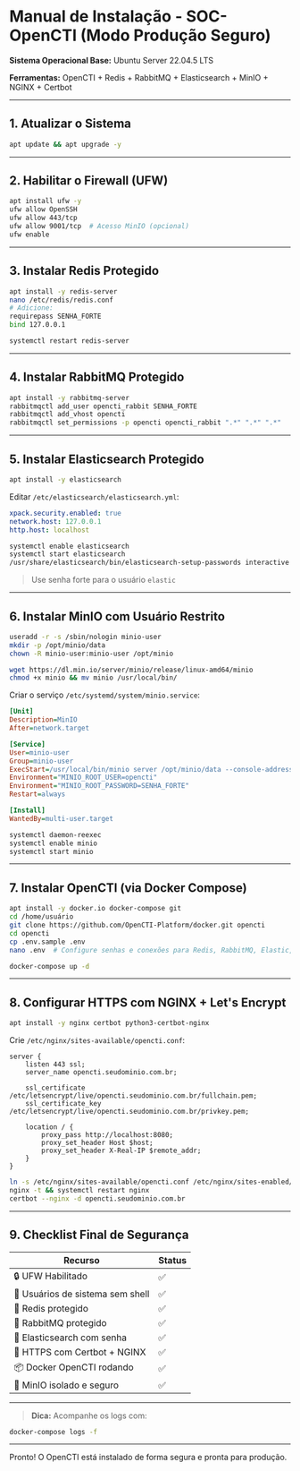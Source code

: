 # Manual de Instalação - SOC-OpenCTI (Modo Produção Seguro)

**Sistema Operacional Base:** Ubuntu Server 22.04.5 LTS

**Ferramentas:** OpenCTI + Redis + RabbitMQ + Elasticsearch + MinIO + NGINX + Certbot

---

## 1. Atualizar o Sistema

```bash
apt update && apt upgrade -y
```

---

## 2. Habilitar o Firewall (UFW)

```bash
apt install ufw -y
ufw allow OpenSSH
ufw allow 443/tcp
ufw allow 9001/tcp  # Acesso MinIO (opcional)
ufw enable
```

---

## 3. Instalar Redis Protegido

```bash
apt install -y redis-server
nano /etc/redis/redis.conf
# Adicione:
requirepass SENHA_FORTE
bind 127.0.0.1
```

```bash
systemctl restart redis-server
```

---

## 4. Instalar RabbitMQ Protegido

```bash
apt install -y rabbitmq-server
rabbitmqctl add_user opencti_rabbit SENHA_FORTE
rabbitmqctl add_vhost opencti
rabbitmqctl set_permissions -p opencti opencti_rabbit ".*" ".*" ".*"
```

---

## 5. Instalar Elasticsearch Protegido

```bash
apt install -y elasticsearch
```

Editar `/etc/elasticsearch/elasticsearch.yml`:

```yaml
xpack.security.enabled: true
network.host: 127.0.0.1
http.host: localhost
```

```bash
systemctl enable elasticsearch
systemctl start elasticsearch
/usr/share/elasticsearch/bin/elasticsearch-setup-passwords interactive
```

> Use senha forte para o usuário `elastic`

---

## 6. Instalar MinIO com Usuário Restrito

```bash
useradd -r -s /sbin/nologin minio-user
mkdir -p /opt/minio/data
chown -R minio-user:minio-user /opt/minio
```

```bash
wget https://dl.min.io/server/minio/release/linux-amd64/minio
chmod +x minio && mv minio /usr/local/bin/
```

Criar o serviço `/etc/systemd/system/minio.service`:

```ini
[Unit]
Description=MinIO
After=network.target

[Service]
User=minio-user
Group=minio-user
ExecStart=/usr/local/bin/minio server /opt/minio/data --console-address ":9001"
Environment="MINIO_ROOT_USER=opencti"
Environment="MINIO_ROOT_PASSWORD=SENHA_FORTE"
Restart=always

[Install]
WantedBy=multi-user.target
```

```bash
systemctl daemon-reexec
systemctl enable minio
systemctl start minio
```

---

## 7. Instalar OpenCTI (via Docker Compose)

```bash
apt install -y docker.io docker-compose git
cd /home/usuário
git clone https://github.com/OpenCTI-Platform/docker.git opencti
cd opencti
cp .env.sample .env
nano .env  # Configure senhas e conexões para Redis, RabbitMQ, Elastic, MinIO etc.
```

```bash
docker-compose up -d
```

---

## 8. Configurar HTTPS com NGINX + Let's Encrypt

```bash
apt install -y nginx certbot python3-certbot-nginx
```

Crie `/etc/nginx/sites-available/opencti.conf`:

```nginx
server {
    listen 443 ssl;
    server_name opencti.seudominio.com.br;

    ssl_certificate /etc/letsencrypt/live/opencti.seudominio.com.br/fullchain.pem;
    ssl_certificate_key /etc/letsencrypt/live/opencti.seudominio.com.br/privkey.pem;

    location / {
        proxy_pass http://localhost:8080;
        proxy_set_header Host $host;
        proxy_set_header X-Real-IP $remote_addr;
    }
}
```

```bash
ln -s /etc/nginx/sites-available/opencti.conf /etc/nginx/sites-enabled/
nginx -t && systemctl restart nginx
certbot --nginx -d opencti.seudominio.com.br
```

---

## 9. Checklist Final de Segurança

| Recurso                          | Status |
| -------------------------------- | ------ |
| 🔒 UFW Habilitado                | ✅      |
| 🔐 Usuários de sistema sem shell | ✅      |
| 🚧 Redis protegido               | ✅      |
| 🚧 RabbitMQ protegido            | ✅      |
| 🚧 Elasticsearch com senha       | ✅      |
| 📡 HTTPS com Certbot + NGINX     | ✅      |
| 📦 Docker OpenCTI rodando        | ✅      |
| 🧠 MinIO isolado e seguro        | ✅      |

---

> **Dica:** Acompanhe os logs com:

```bash
docker-compose logs -f
```

---

Pronto! O OpenCTI está instalado de forma segura e pronta para produção.
